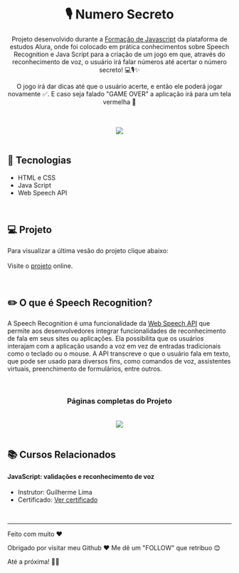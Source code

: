 <h1 align="center">🎙️ Numero Secreto</h1>
<p align="center"> Projeto desenvolvido durante a <a href="https://cursos.alura.com.br/formacao-javascript-front-end-v687029">Formação de Javascript</a> da plataforma de estudos Alura, onde foi colocado em prática conhecimentos sobre Speech Recognition e Java Script para a criação de um jogo em que, através do reconhecimento de voz, o usuário irá falar números até acertar o número secreto! 💻🎙️✨ </p>
<p align="center"> O jogo irá dar dicas até que o usuário acerte, e então ele poderá jogar novamente ✅. E caso seja falado "GAME OVER" a aplicação irá para um tela vermelha 🔴 </p>
<br>
<br>
<div align="center">
  <a target="_blank" href="https://numero-secreto-lime-eta.vercel.app/">
    <img src="https://github.com/user-attachments/assets/0c81b58f-b8e2-4374-a8bb-b4d9170515d9">
  </a>
</div>
<br>

## 🚀 Tecnologias
* HTML e CSS
* Java Script
* Web Speech API
  
<br>

## 💻 Projeto
Para visualizar a última vesão do projeto clique abaixo:
<br>
<br>
Visite o [projeto](https://numero-secreto-lime-eta.vercel.app/) online.

<br>

## ✏️ O que é Speech Recognition?
A Speech Recognition é uma funcionalidade da [Web Speech API](https://developer.mozilla.org/en-US/docs/Web/API/Web_Speech_API) que permite aos desenvolvedores integrar funcionalidades de reconhecimento de fala em seus sites ou aplicações. Ela possibilita que os usuários interajam com a aplicação usando a voz em vez de entradas tradicionais como o teclado ou o mouse. A API transcreve o que o usuário fala em texto, que pode ser usado para diversos fins, como comandos de voz, assistentes virtuais, preenchimento de formulários, entre outros.

<br>

<h3 align=center>Páginas completas do Projeto</h3>

<br>

<div align="center">
    <a target="_blank" href="https://numero-secreto-lime-eta.vercel.app/">
    <img src="https://github.com/user-attachments/assets/8991fc79-f880-46d9-9dc2-5918bc12d756">      
    </a>
</div>

<br>

## 📚 Cursos Relacionados

#### JavaScript: validações e reconhecimento de voz
* Instrutor: Guilherme Lima
* Certificado: [Ver certificado](https://cursos.alura.com.br/certificate/08b67eab-a2b6-4788-8956-1f3cfe10101f?lang=pt_BR)
<br>

---

Feito com muito ♥

Obrigado por visitar meu Github ♥
Me dê um "FOLLOW" que retribuo 😊

Até a próxima! 👋😊
